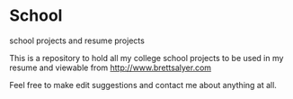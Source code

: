 # School
school projects and resume projects

This is a repository to hold all my college school projects to be used in my resume and viewable from http://www.brettsalyer.com

Feel free to make edit suggestions and contact me about anything at all.
